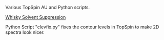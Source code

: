 Various TopSpin AU and Python scripts.

[Whisky Solvent Suppression](./WhiskySolSup.md)

Python Script "clevfix.py" fixes the contour levels in TopSpin to make 2D spectra look nicer.